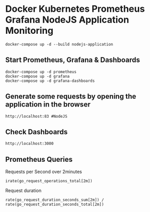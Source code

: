 # Docker Kubernetes Prometheus Grafana NodeJS Application Monitoring
```
docker-compose up -d --build nodejs-application
```

## Start Prometheus, Grafana & Dashboards

```
docker-compose up -d prometheus
docker-compose up -d grafana
docker-compose up -d grafana-dashboards
```


## Generate some requests by opening the application in the browser

```
http://localhost:83 #NodeJS
```

## Check Dashboards
```
http://localhost:3000

```
## Prometheus Queries

Requests per Second over 2minutes
```
irate(go_request_operations_total[2m])
```
Request duration
```
rate(go_request_duration_seconds_sum[2m]) / rate(go_request_duration_seconds_total[2m])
```